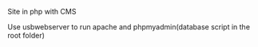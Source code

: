Site in php with CMS

Use usbwebserver to run apache and phpmyadmin(database script in the root folder)
